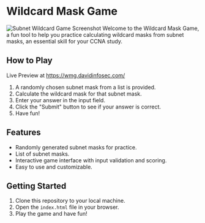 # Wildcard Mask Game
![Subnet Wildcard Game Screenshot](https://i.imgur.com/0JzfExc.png "Subnet Wildcard Game Screenshot")
Welcome to the Wildcard Mask Game, a fun tool to help you practice calculating wildcard masks from subnet masks, an essential skill for your CCNA study. 

## How to Play
Live Preview at https://wmg.davidinfosec.com/
1. A randomly chosen subnet mask from a list is provided.
2. Calculate the wildcard mask for that subnet mask.
3. Enter your answer in the input field.
4. Click the "Submit" button to see if your answer is correct.
5. Have fun!

## Features

- Randomly generated subnet masks for practice.
- List of subnet masks.
- Interactive game interface with input validation and scoring.
- Easy to use and customizable.

## Getting Started

1. Clone this repository to your local machine.
2. Open the `index.html` file in your browser.
3. Play the game and have fun!
